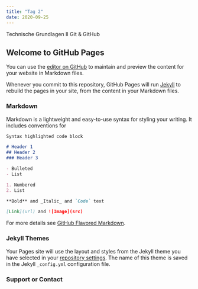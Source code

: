 ```yaml
---
title: "Tag 2"
date: 2020-09-25
---
```


Technische Grundlagen II
Git & GitHub


## Welcome to GitHub Pages

You can use the [editor on GitHub](https://github.com/KKBuhler/BAIN/edit/gh-pages/index.md) to maintain and preview the content for your website in Markdown files.

Whenever you commit to this repository, GitHub Pages will run [Jekyll](https://jekyllrb.com/) to rebuild the pages in your site, from the content in your Markdown files.

### Markdown

Markdown is a lightweight and easy-to-use syntax for styling your writing. It includes conventions for

```markdown
Syntax highlighted code block

# Header 1
## Header 2
### Header 3

- Bulleted
- List

1. Numbered
2. List

**Bold** and _Italic_ and `Code` text

[Link](url) and ![Image](src)
```

For more details see [GitHub Flavored Markdown](https://guides.github.com/features/mastering-markdown/).

### Jekyll Themes

Your Pages site will use the layout and styles from the Jekyll theme you have selected in your [repository settings](https://github.com/KKBuhler/BAIN/settings). The name of this theme is saved in the Jekyll `_config.yml` configuration file.

### Support or Contact
